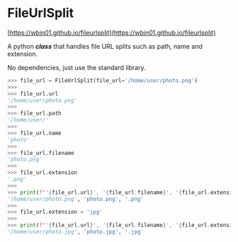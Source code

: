 # FileUrlSplit

[https://wbin01.github.io/fileurlsplit](https://wbin01.github.io/fileurlsplit)

A python ***class*** that handles file URL splits such as path, name and
extension.

No dependencies, just use the standard library.

```Python
>>> file_url = FileUrlSplit(file_url='/home/user/photo.png')
>>>
>>> file_url.url
'/home/user/photo.png'
>>>
>>> file_url.path
'/home/user/'
>>>
>>> file_url.name
'photo'
>>>
>>> file_url.filename
'photo.png'
>>>
>>> file_url.extension
'.png'
>>>
>>> print(f"'{file_url.url}', '{file_url.filename}', '{file_url.extension}'")
'/home/user/photo.png', 'photo.png', '.png'
>>>
>>> file_url.extension = 'jpg'
>>>
>>> print(f"'{file_url.url}', '{file_url.filename}', '{file_url.extension}'")
'/home/user/photo.jpg', 'photo.jpg', '.jpg'
```
